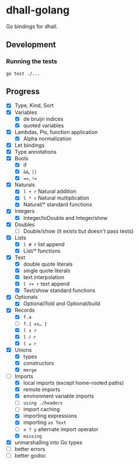 # dhall-golang

Go bindings for dhall.

## Development

### Running the tests

    go test ./...

## Progress

 - [X] Type, Kind, Sort
 - [X] Variables
   - [X] de bruijn indices
   - [x] quoted variables
 - [X] Lambdas, Pis, function application
   - [x] Alpha normalization
 - [X] Let bindings
 - [X] Type annotations
 - [X] Bools
   - [X] if
   - [x] `&&`, `||`
   - [x] `==`, `!=`
 - [X] Naturals
   - [X] `l + r` Natural addition
   - [x] `l * r` Natural multiplication
   - [x] Natural/* standard functions
 - [X] Integers
   - [x] Integer/toDouble and Integer/show
 - [X] Doubles
   - [ ] Double/show (it exists but doesn't pass tests)
 - [X] Lists
   - [x] `l # r` list append
   - [x] List/* functions
 - [x] Text
   - [x] double quote literals
   - [x] single quote literals
   - [x] text interpolation
   - [x] `l ++ r` text append
   - [x] Text/show standard functions
 - [x] Optionals
   - [x] Optional/fold and Optional/build
 - [x] Records
   - [x] `f.a`
   - [ ] `f.{ xs… }`
   - [x] `l ∧ r`
   - [x] `l ⫽ r`
   - [x] `l ⩓ r`
 - [x] Unions
   - [x] types
   - [x] constructors
   - [x] `merge`
 - [ ] Imports
   - [x] local imports (except home-rooted paths)
   - [x] remote imports
   - [x] environment variable imports
   - [ ] `using ./headers`
   - [ ] import caching
   - [x] importing expressions
   - [x] importing `as Text`
   - [ ] `x ? y` alternate import operator
   - [x] `missing`
 - [X] unmarshalling into Go types
 - [ ] better errors
 - [ ] better godoc
